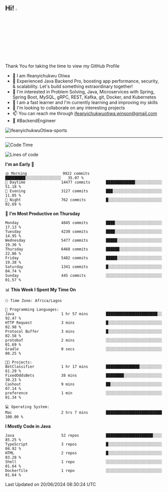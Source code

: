 <!-- BLOG-POST-LIST:START --><!-- BLOG-POST-LIST:END -->

## Hi! <img src="https://media.giphy.com/media/hvRJCLFzcasrR4ia7z/giphy.gif" width="4%"> 

Thank You for taking the time to view my GitHub Profile

- 👋 I am Ifeanyichukwu Otiwa
- 🚀 Experienced Java Backend Pro, boosting app performance, security, & scalability. Let's build something extraordinary together!
- 👀 I'm interested in Problem Solving, Java, Microservices with Spring, Spring Boot, MySQL, gRPC, REST, Kafka, git, Docker, and Kubernetes
- 🌱 I am a fast learner and I'm currently learning and improving my skills
- 💞️ I'm looking to collaborate on any interesting projects
- 📫 You can reach me through ifeanyichukwuotiwa.winson@gmail.com
- 🚀 #BackendEngineer

<p align="left" marginTop="10px"> <img src="https://komarev.com/ghpvc/?username=ifeanyichukwuOtiwa-sports&label=Profile%20views&color=0e75b6&style=for-the-badge" alt="ifeanyichukwuOtiwa-sports" /> </p>

***

<!--START_SECTION:waka-->
![Code Time](http://img.shields.io/badge/Code%20Time-2%2C611%20hrs%2044%20mins-blue)

![Lines of code](https://img.shields.io/badge/From%20Hello%20World%20I%27ve%20Written-7.3%20million%20lines%20of%20code-blue)

**I'm an Early 🐤** 

```text
🌞 Morning                9922 commits        █████████░░░░░░░░░░░░░░░░   35.07 % 
🌆 Daytime                14477 commits       █████████████░░░░░░░░░░░░   51.18 % 
🌃 Evening                3127 commits        ███░░░░░░░░░░░░░░░░░░░░░░   11.05 % 
🌙 Night                  762 commits         █░░░░░░░░░░░░░░░░░░░░░░░░   02.69 % 
```
📅 **I'm Most Productive on Thursday** 

```text
Monday                   4845 commits        ████░░░░░░░░░░░░░░░░░░░░░   17.13 % 
Tuesday                  4230 commits        ████░░░░░░░░░░░░░░░░░░░░░   14.95 % 
Wednesday                5477 commits        █████░░░░░░░░░░░░░░░░░░░░   19.36 % 
Thursday                 6468 commits        ██████░░░░░░░░░░░░░░░░░░░   22.86 % 
Friday                   5482 commits        █████░░░░░░░░░░░░░░░░░░░░   19.38 % 
Saturday                 1341 commits        █░░░░░░░░░░░░░░░░░░░░░░░░   04.74 % 
Sunday                   445 commits         ░░░░░░░░░░░░░░░░░░░░░░░░░   01.57 % 
```


📊 **This Week I Spent My Time On** 

```text
🕑︎ Time Zone: Africa/Lagos

💬 Programming Languages: 
Java                     1 hr 57 mins        ███████████████████████░░   92.47 % 
HTTP Request             3 mins              █░░░░░░░░░░░░░░░░░░░░░░░░   02.98 % 
Protocol Buffer          3 mins              █░░░░░░░░░░░░░░░░░░░░░░░░   02.58 % 
protobuf                 2 mins              ░░░░░░░░░░░░░░░░░░░░░░░░░   01.69 % 
Gradle                   0 secs              ░░░░░░░░░░░░░░░░░░░░░░░░░   00.25 % 

🐱‍💻 Projects: 
BetClassifier            1 hr 17 mins        ███████████████░░░░░░░░░░   61.29 % 
FixedOddsBets            38 mins             ████████░░░░░░░░░░░░░░░░░   30.23 % 
Cashout                  9 mins              ██░░░░░░░░░░░░░░░░░░░░░░░   07.14 % 
preference               1 min               ░░░░░░░░░░░░░░░░░░░░░░░░░   01.34 % 

💻 Operating System: 
Mac                      2 hrs 7 mins        █████████████████████████   100.00 % 
```

**I Mostly Code in Java** 

```text
Java                     52 repos            █████████████████████░░░░   85.25 % 
TypeScript               3 repos             █░░░░░░░░░░░░░░░░░░░░░░░░   04.92 % 
HTML                     2 repos             █░░░░░░░░░░░░░░░░░░░░░░░░   03.28 % 
Shell                    1 repo              ░░░░░░░░░░░░░░░░░░░░░░░░░   01.64 % 
Dockerfile               1 repo              ░░░░░░░░░░░░░░░░░░░░░░░░░   01.64 % 
```




 Last Updated on 20/06/2024 08:30:24 UTC
<!--END_SECTION:waka-->

<!--
<p align="center">
![trophy](https://github-profile-trophy.vercel.app/?username=ifeanyichukwuOtiwa-sports&theme=onedark) (https://github.com/ryo-ma/github-profile-trophy)
</p>
-->

<!---
ifeanyi-otiwa/ifeanyi-otiwa is a ✨ special ✨ repository because its `README.md` (this file) appears on your GitHub profile.
You can click the Preview link to take a look at your changes.
--->
